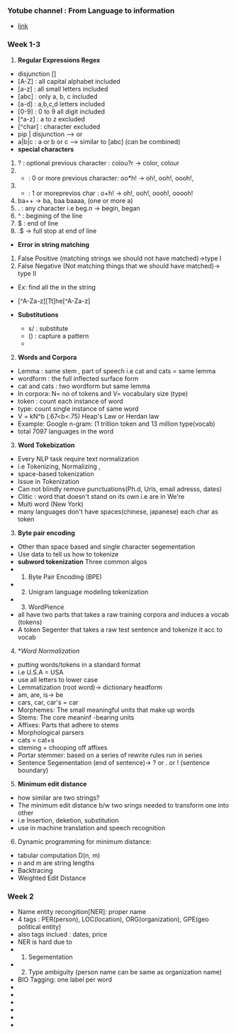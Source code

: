 ### Yotube channel : From Language to information
- [link](https://www.youtube.com/channel/UC_48v322owNVtORXuMeRmpA)
### Week 1-3
1. **Regular Expressions Regex**
  - disjunction []
  - [A-Z] : all capital alphabet included
  - [a-z] : all small letters included
  - [abc] : only a, b, c included
  - [a-d] : a,b,c,d letters included
  - [0-9] : 0 to 9 all digit included
  - [^a-z] : a to z excluded
  - [^char] : character excluded
  - pip | disjunction  --> or 
  - a|b|c : a or b or c --> similar to [abc] (can be combined)
  - **special characters**
  1. ? : optional previous character : colou?r -> color, colour
  2. * : 0 or more previous character: oo*h! -> oh!, ooh!, oooh!, 
  3. + : 1 or moreprevios char : o+h! -> oh!, ooh!, oooh!, ooooh!
  4. ba++ -> ba, baa baaaa, (one or more a)
  5. . : any character i.e beg.n -> begin, began   
  6. ^ : begining of the line
  7. $ : end of line
  8. \.$ -> full stop  at end of line
  
  - **Error in string matching**
  1. False Positive (matching strings we should not have matched)->type I
  2. False Negative (Not matching things that we should have matched)-> type II
- Ex: find all the in the string 
- [^A-Za-z][Tt]he[^A-Za-z]

- **Substitutions**
  - s/ : substitute 
  - () : capture a pattern
  - 
2. **Words and Corpora**
- Lemma : same stem , part of speech i.e cat and cats = same lemma
- wordform : the full inflected surface form
- cat and cats : two wordform but same lemma
- In corpora: N= no of tokens and V= vocabulary size (type)
- token : count each instance of word
- type: count single instance of same word
- V = kN^b (.67<b<.75) Heap's Law or Herdan law
- Example: Google n-gram: (1 trillion token and 13 million type(vocab)
- total 7097 languages in the word
3. **Word Tokebization**
  - Every NLP task require text normalization
  - i.e Tokenizing, Normalizing , 
  - space-based tokenization
  - Issue in Tokenization
  - Can not blindly remove punctuations(Ph.d, Urls, email adresss, dates)
  - Clitic : word that doesn't stand on its own i.e are in We're
  - Multi word (New York)
  - many languages don't have spaces(chinese, japanese) each char as token

3. **Byte pair encoding**
  - Other than space based and single character segementation
  - Use data to tell us how to tokenize
  - **subword tokenization** Three common algos
  - 1. Byte Pair Encoding (BPE)
  - 2. Unigram language modeling tokenization
  - 3. WordPience
  - all have two parts that takes a raw training corpora and induces a vocab (tokens)
  - A token Segenter that takes a raw test sentence and tokenize it acc to vocab
 4. **Word Normalization*
  - putting words/tokens in a standard format
  - i.e U.S.A = USA
  - use all letters to lower case
  - Lemmatization (root word)-> dictionary headform 
  - am, are, is-> be
  - cars, car, car's = car
  - Morphemes: The small meaningful units that make up words
  - Stems: The core meaninf -bearing units
  - Affixes: Parts that adhere to stems 
  - Morphological parsers
  - cats = cat+s
  - steming = chooping off affixes
  - Portar stemmer:  based on a series of rewrite rules run in series
  - Sentence Segementation (end of sentence)-> ? or . or ! (sentence boundary)
5. **Minimum edit distance**
  - how similar are two strings?
  - The minimum edit distance b/w two srings needed to transform one into other
  - i.e Insertion, deketion, substitution
  - use in machine translation and speech recognition
  
 6. Dynamic programming for minimum distance:
  - tabular computation D(n, m)
  - n and m are string lengths
  - Backtracing
  - Weighted Edit Distance
 
 
 ### Week 2
 - Name entity recongition[NER]: proper name
 - 4 tags : PER(person), LOC(location), ORG(organization), GPE(geo political entity)
 - also tags inclued : dates, price
 - NER is hard due to 
 - 1. Segementation
 - 2. Type ambiguity (person name can be same as organization name)
 - BIO Tagging: one label per word
 - 
  - 
  - 
  - 
  - 
  - 






